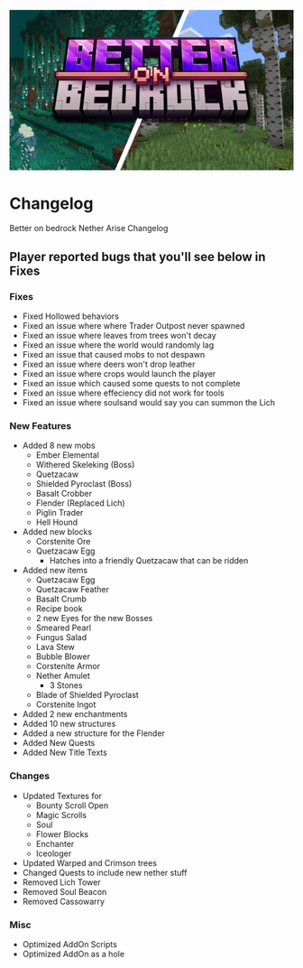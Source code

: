 
![image](/Main/assets/bob-rebrand.png)

# Changelog

Better on bedrock Nether Arise Changelog

## Player reported bugs that you'll see below in Fixes

### Fixes
- Fixed Hollowed behaviors
- Fixed an issue where where Trader Outpost never spawned
- Fixed an issue where leaves from trees won't decay
- Fixed an issue where the world would randomly lag
- Fixed an issue that caused mobs to not despawn
- Fixed an issue where deers won't drop leather
- Fixed an issue where crops would launch the player
- Fixed an issue which caused some quests to not complete
- Fixed an issue where effeciency did not work for tools
- Fixed an issue where soulsand would say you can summon the Lich

### New Features
- Added 8 new mobs
    - Ember Elemental
    - Withered Skeleking (Boss)
    - Quetzacaw
    - Shielded Pyroclast (Boss)
    - Basalt Crobber
    - Flender (Replaced Lich)
    - Piglin Trader
    - Hell Hound
- Added new blocks
    - Corstenite Ore
    - Quetzacaw Egg
        - Hatches into a friendly Quetzacaw that can be ridden
- Added new items
    - Quetzacaw Egg
    - Quetzacaw Feather
    - Basalt Crumb
    - Recipe book
    - 2 new Eyes for the new Bosses
    - Smeared Pearl
    - Fungus Salad
    - Lava Stew
    - Bubble Blower
    - Corstenite Armor
    - Nether Amulet
        -  3 Stones
    - Blade of Shielded Pyroclast
    - Corstenite Ingot
- Added 2 new enchantments
- Added 10 new structures
- Added a new structure for the Flender
- Added New Quests
- Added New Title Texts
### Changes
- Updated Textures for
    - Bounty Scroll Open
    - Magic Scrolls
    - Soul
    - Flower Blocks  
    - Enchanter
    - Iceologer
- Updated Warped and Crimson trees
- Changed Quests to include new nether stuff
- Removed Lich Tower
- Removed Soul Beacon
- Removed Cassowarry
### Misc
- Optimized AddOn Scripts
- Optimized AddOn as a hole